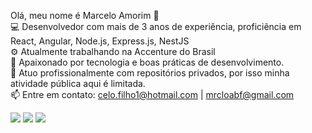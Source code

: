 Olá, meu nome é Marcelo Amorim 👋</br>
💻 Desenvolvedor com mais de 3 anos de experiência, proficiência em React, Angular, Node.js, Express.js, NestJS</br>
⚙️ Atualmente trabalhando na Accenture do Brasil</br>
🚀 Apaixonado por tecnologia e boas práticas de desenvolvimento.</br>
📌 Atuo profissionalmente com repositórios privados, por isso minha atividade pública aqui é limitada.</br>
📫 Entre em contato: celo.filho1@hotmail.com | mrcloabf@gmail.com </br>
 
<div> 
  <a href="https://instagram.com/marceloabf1" target="_blank"><img src="https://img.shields.io/badge/-Instagram-%23a658b8?style=for-the-badge&logo=instagram&logoColor=white" target="_blank"></a>
  <a href = "mailto:celo.filho1@hotmail.com"><img src="https://img.shields.io/badge/Gmail-D14836?style=for-the-badge&logo=gmail&logoColor=white" target="_blank"></a>
  <a href="https://www.linkedin.com/in/marcelo-barbosa-a23a9020b/" target="_blank"><img src="https://img.shields.io/badge/-LinkedIn-%230077B5?style=for-the-badge&logo=linkedin&logoColor=white" target="_blank"></a> 
</div>
